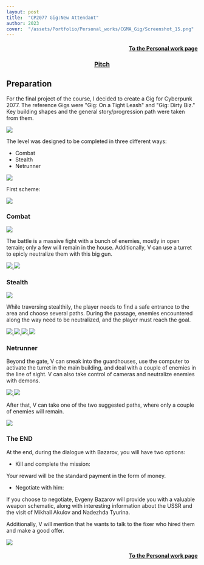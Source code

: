 ```yaml
---
layout: post
title:  "CP2077 Gig:New Attendant"
author: 2023
cover:  "/assets/Portfolio/Personal_works/CGMA_Gig/Screenshot_15.png"
---
```

<div style="text-align: right;">
<h4><a href="/data/Personal_work">To the Personal work page</a></h4>
</div>

<div style="text-align: center;">
<h3> <a href="https://docs.google.com/presentation/d/1TuV0rRSoD8G-c6vq8mKFUfeyibOxvS6NEUen-0cm4XQ/edit#slide=id.g2a286901a79_0_9">Pitch</a> </h3>
</div>

<h2>Preparation</h2>

For the final project of the course, I decided to create a Gig for Cyberpunk 2077. The reference Gigs were "Gig: On a Tight Leash" and "Gig: Dirty Biz." Key building shapes and the general story/progression path were taken from them.

<a href="/assets/Portfolio/Personal_works/CGMA_Gig/Screenshot_335.png" data-lightbox="refs" data-title="Refs">
  <img src="/assets/Portfolio/Personal_works/CGMA_Gig/Screenshot_335.png">
</a>

The level was designed to be completed in three different ways:

<ul>
<li>Combat</li>
<li>Stealth</li>
<li>Netrunner</li>
</ul> 

<a href="/assets/Portfolio/Personal_works/CGMA_Gig/1.png" data-lightbox="refs" data-title="Refs">
  <img src="/assets/Portfolio/Personal_works/CGMA_Gig/1.png">
</a>

First scheme:

<a href="/assets/Portfolio/Personal_works/CGMA_Gig/Sc.png" data-lightbox="refs" data-title="Refs">
  <img src="/assets/Portfolio/Personal_works/CGMA_Gig/Sc.png">
</a>


<h3>Combat</h3>

<a href="/assets/Portfolio/Personal_works/CGMA_Gig/Screenshot_335.png" data-lightbox="refs" data-title="Refs">
  <img src="/assets/Portfolio/Personal_works/CGMA_Gig/Screenshot_335.png">
</a>

The battle is a massive fight with a bunch of enemies, mostly in open terrain; only a few will remain in the house. Additionally, V can use a turret to epicly neutralize them with this big gun.

<a href="/assets/Portfolio/Personal_works/CGMA_Gig/Screenshot_5.png" data-lightbox="refs" data-title="Refs">
  <img src="/assets/Portfolio/Personal_works/CGMA_Gig/Screenshot_5.png">
</a>
<a href="/assets/Portfolio/Personal_works/CGMA_Gig/P1.png" data-lightbox="refs" data-title="Refs">
  <img src="/assets/Portfolio/Personal_works/CGMA_Gig/P1.png">
</a>

<h3>Stealth</h3>

<a href="/assets/Portfolio/Personal_works/CGMA_Gig/Screenshot_3.png" data-lightbox="refs" data-title="Refs">
  <img src="/assets/Portfolio/Personal_works/CGMA_Gig/Screenshot_3.png">
</a>

While traversing stealthily, the player needs to find a safe entrance to the area and choose several paths. During the passage, enemies encountered along the way need to be neutralized, and the player must reach the goal.

<a href="/assets/Portfolio/Personal_works/CGMA_Gig/Screenshot_14.png" data-lightbox="refs" data-title="Refs">
  <img src="/assets/Portfolio/Personal_works/CGMA_Gig/Screenshot_14.png">
</a>
<a href="/assets/Portfolio/Personal_works/CGMA_Gig/Screenshot_330.png" data-lightbox="refs" data-title="Refs">
  <img src="/assets/Portfolio/Personal_works/CGMA_Gig/Screenshot_330.png">
</a>
<a href="/assets/Portfolio/Personal_works/CGMA_Gig/Screenshot_329.png" data-lightbox="refs" data-title="Refs">
  <img src="/assets/Portfolio/Personal_works/CGMA_Gig/Screenshot_329.png">
</a>
<a href="/assets/Portfolio/Personal_works/CGMA_Gig/P3.png" data-lightbox="refs" data-title="Refs">
  <img src="/assets/Portfolio/Personal_works/CGMA_Gig/P3.png">
</a>

<h3>Netrunner</h3>

Beyond the gate, V can sneak into the guardhouses, use the computer to activate the turret in the main building, and deal with a couple of enemies in the line of sight. V can also take control of cameras and neutralize enemies with demons.

<a href="/assets/Portfolio/Personal_works/CGMA_Gig/Screenshot_4.png" data-lightbox="refs" data-title="Refs">
  <img src="/assets/Portfolio/Personal_works/CGMA_Gig/Screenshot_4.png">
</a>
<a href="/assets/Portfolio/Personal_works/CGMA_Gig/Screenshot_328.png" data-lightbox="refs" data-title="Refs">
  <img src="/assets/Portfolio/Personal_works/CGMA_Gig/Screenshot_328.png">
</a>

After that, V can take one of the two suggested paths, where only a couple of enemies will remain.

<a href="/assets/Portfolio/Personal_works/CGMA_Gig/P2.png" data-lightbox="refs" data-title="Refs">
  <img src="/assets/Portfolio/Personal_works/CGMA_Gig/P2.png">
</a>

<h3>The END</h3>

At the end, during the dialogue with Bazarov, you will have two options:

<ul>
<li>Kill and complete the mission:</li>
</ul>
Your reward will be the standard payment in the form of money.

<ul>
<li>Negotiate with him:</li>
</ul>
If you choose to negotiate, Evgeny Bazarov will provide you with a valuable weapon schematic, along with interesting information about the USSR and the visit of Mikhail Akulov and Nadezhda Tyurina.

Additionally, V will mention that he wants to talk to the fixer who hired them and make a good offer.

<a href="/assets/Portfolio/Personal_works/CGMA_Gig/Bazarov.png" data-lightbox="refs" data-title="Refs">
  <img src="/assets/Portfolio/Personal_works/CGMA_Gig/Bazarov.png">
</a>

<div style="text-align: right;">
<h4><a href="/data/Personal_work">To the Personal work page</a></h4>
</div>